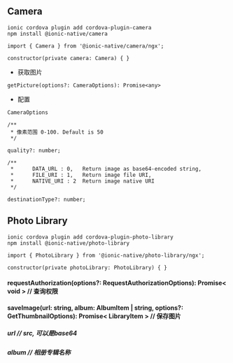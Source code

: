 ## Camera

```
ionic cordova plugin add cordova-plugin-camera
npm install @ionic-native/camera
```

```
import { Camera } from '@ionic-native/camera/ngx';

constructor(private camera: Camera) { }
```

+ 获取图片
```
getPicture(options?: CameraOptions): Promise<any>
```

  + 配置
  ```
  CameraOptions
  ```

  ```
  /**
   * 像素范围 0-100. Default is 50
   */
   
  quality?: number;
  ```
  
  
  ```
  /**
   *      DATA_URL : 0,   Return image as base64-encoded string,
   *      FILE_URI : 1,   Return image file URI,
   *      NATIVE_URI : 2  Return image native URI
   */
     
  destinationType?: number;
  ```




## Photo Library

```
ionic cordova plugin add cordova-plugin-photo-library
npm install @ionic-native/photo-library
```

```
import { PhotoLibrary } from '@ionic-native/photo-library/ngx';

constructor(private photoLibrary: PhotoLibrary) { }
```

#### requestAuthorization(options?: RequestAuthorizationOptions): Promise< void > // 查询权限

#### saveImage(url: string, album: AlbumItem | string, options?: GetThumbnailOptions): Promise< LibraryItem > // 保存图片

##### url // src, 可以是base64
##### album //  相册专辑名称
